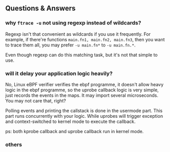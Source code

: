 ## Questions & Answers

### why `ftrace -u` not using regexp instead of wildcards?

Regexp isn't that convenient as wildcards if you use it frequently. For example, if there're functions `main.fn1, main.fn2, main.fn3`, then you want to trace them all, you may prefer `-u main.fn*` to `-u main.fn.*`.

Even though regexp can do this matching task, but it's not that simple to use.

### will it delay your application logic heavily?

No, Linux eBPF verifier verifies the ebpf programme, it doesn't allow heavy logic in the ebpf programme, so the uprobe callback logic is very simple, just records the events in the maps. It may import several microseconds. You may not care that, right?

Polling events and printing the callstack is done in the usermode part. This part runs concurrently with your logic. While uprobes will trigger exception and context-switched to kernel mode to execute the callback.

ps: both kprobe callback and uprobe callback run in kernel mode.


### others

